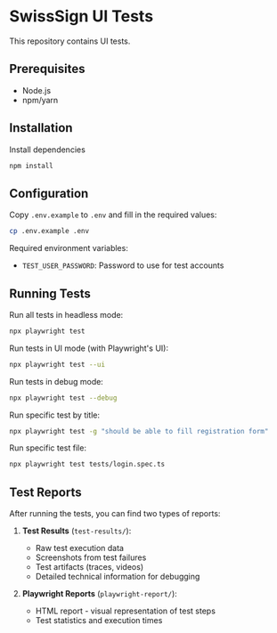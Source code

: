 # SwissSign UI Tests

This repository contains UI tests.

## Prerequisites

- Node.js
- npm/yarn

## Installation

Install dependencies
```bash
npm install
```

## Configuration

Copy `.env.example` to `.env` and fill in the required values:

```bash
cp .env.example .env
```

Required environment variables:
- `TEST_USER_PASSWORD`: Password to use for test accounts

## Running Tests

Run all tests in headless mode:
```bash
npx playwright test
```

Run tests in UI mode (with Playwright's UI):
```bash
npx playwright test --ui
```

Run tests in debug mode:
```bash
npx playwright test --debug
```

Run specific test by title:
```bash
npx playwright test -g "should be able to fill registration form"
```

Run specific test file:
```bash
npx playwright test tests/login.spec.ts
```

## Test Reports

After running the tests, you can find two types of reports:

1. **Test Results** (`test-results/`):
   - Raw test execution data
   - Screenshots from test failures
   - Test artifacts (traces, videos)
   - Detailed technical information for debugging

2. **Playwright Reports** (`playwright-report/`):
   - HTML report - visual representation of test steps
   - Test statistics and execution times
